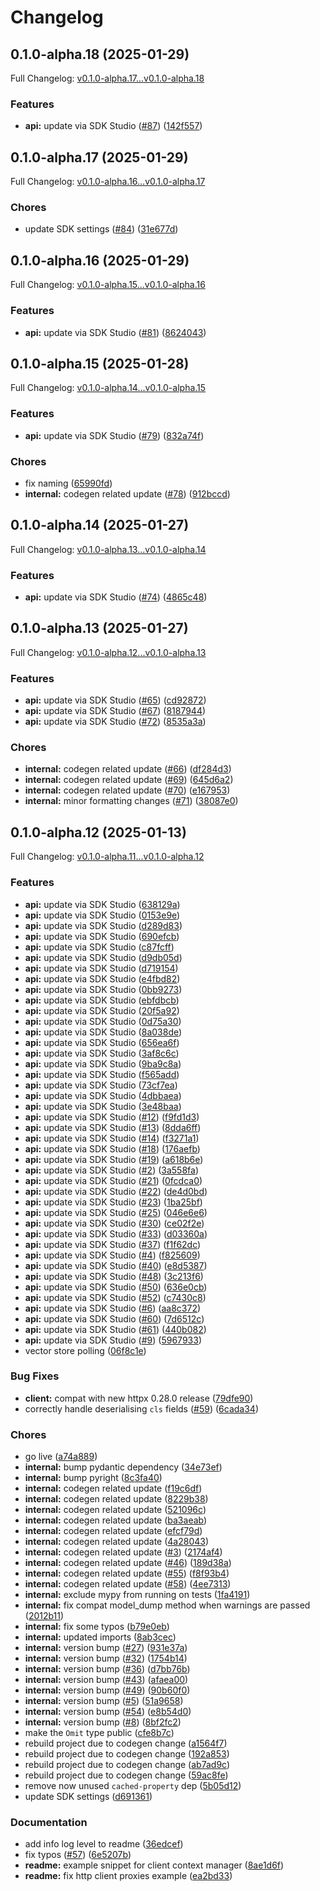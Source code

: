 # Changelog

## 0.1.0-alpha.18 (2025-01-29)

Full Changelog: [v0.1.0-alpha.17...v0.1.0-alpha.18](https://github.com/mixedbread-ai/mixedbread-python/compare/v0.1.0-alpha.17...v0.1.0-alpha.18)

### Features

* **api:** update via SDK Studio ([#87](https://github.com/mixedbread-ai/mixedbread-python/issues/87)) ([142f557](https://github.com/mixedbread-ai/mixedbread-python/commit/142f557c5370feb3788e6876a02e2aef24ba9c66))

## 0.1.0-alpha.17 (2025-01-29)

Full Changelog: [v0.1.0-alpha.16...v0.1.0-alpha.17](https://github.com/mixedbread-ai/mixedbread-python/compare/v0.1.0-alpha.16...v0.1.0-alpha.17)

### Chores

* update SDK settings ([#84](https://github.com/mixedbread-ai/mixedbread-python/issues/84)) ([31e677d](https://github.com/mixedbread-ai/mixedbread-python/commit/31e677d3a94822749002f50a9ee649429bf4d4a2))

## 0.1.0-alpha.16 (2025-01-29)

Full Changelog: [v0.1.0-alpha.15...v0.1.0-alpha.16](https://github.com/mixedbread-ai/mixedbread-python/compare/v0.1.0-alpha.15...v0.1.0-alpha.16)

### Features

* **api:** update via SDK Studio ([#81](https://github.com/mixedbread-ai/mixedbread-python/issues/81)) ([8624043](https://github.com/mixedbread-ai/mixedbread-python/commit/86240430596b0251eda26fd89b837d44c2d5c49a))

## 0.1.0-alpha.15 (2025-01-28)

Full Changelog: [v0.1.0-alpha.14...v0.1.0-alpha.15](https://github.com/mixedbread-ai/mixedbread-python/compare/v0.1.0-alpha.14...v0.1.0-alpha.15)

### Features

* **api:** update via SDK Studio ([#79](https://github.com/mixedbread-ai/mixedbread-python/issues/79)) ([832a74f](https://github.com/mixedbread-ai/mixedbread-python/commit/832a74f6a1c578677993e284e9396979d1d25a68))


### Chores

* fix naming ([65990fd](https://github.com/mixedbread-ai/mixedbread-python/commit/65990fd0c717752203acb2bd4d190d17dff7c0f4))
* **internal:** codegen related update ([#78](https://github.com/mixedbread-ai/mixedbread-python/issues/78)) ([912bccd](https://github.com/mixedbread-ai/mixedbread-python/commit/912bccd4146d254f019d3d927e7dd41c4220f662))

## 0.1.0-alpha.14 (2025-01-27)

Full Changelog: [v0.1.0-alpha.13...v0.1.0-alpha.14](https://github.com/mixedbread-ai/mixedbread-python/compare/v0.1.0-alpha.13...v0.1.0-alpha.14)

### Features

* **api:** update via SDK Studio ([#74](https://github.com/mixedbread-ai/mixedbread-python/issues/74)) ([4865c48](https://github.com/mixedbread-ai/mixedbread-python/commit/4865c4848392d4c279cf368abb844dcf9536eda3))

## 0.1.0-alpha.13 (2025-01-27)

Full Changelog: [v0.1.0-alpha.12...v0.1.0-alpha.13](https://github.com/mixedbread-ai/mixedbread-python/compare/v0.1.0-alpha.12...v0.1.0-alpha.13)

### Features

* **api:** update via SDK Studio ([#65](https://github.com/mixedbread-ai/mixedbread-python/issues/65)) ([cd92872](https://github.com/mixedbread-ai/mixedbread-python/commit/cd92872a9396d215a8bbafc3bfbd184e4a3ab429))
* **api:** update via SDK Studio ([#67](https://github.com/mixedbread-ai/mixedbread-python/issues/67)) ([8187944](https://github.com/mixedbread-ai/mixedbread-python/commit/818794418c7370c0d548335bdb9281c11b2a5794))
* **api:** update via SDK Studio ([#72](https://github.com/mixedbread-ai/mixedbread-python/issues/72)) ([8535a3a](https://github.com/mixedbread-ai/mixedbread-python/commit/8535a3a1423434482e7fe6b91653995c39839cec))


### Chores

* **internal:** codegen related update ([#66](https://github.com/mixedbread-ai/mixedbread-python/issues/66)) ([df284d3](https://github.com/mixedbread-ai/mixedbread-python/commit/df284d359787501edf6aa4bac56f7fc740ea2464))
* **internal:** codegen related update ([#69](https://github.com/mixedbread-ai/mixedbread-python/issues/69)) ([645d6a2](https://github.com/mixedbread-ai/mixedbread-python/commit/645d6a29692ebad7ea123f7f35f7ceecdb86863c))
* **internal:** codegen related update ([#70](https://github.com/mixedbread-ai/mixedbread-python/issues/70)) ([e167953](https://github.com/mixedbread-ai/mixedbread-python/commit/e1679530da659697a24e1cfb6f22818939662ff4))
* **internal:** minor formatting changes ([#71](https://github.com/mixedbread-ai/mixedbread-python/issues/71)) ([38087e0](https://github.com/mixedbread-ai/mixedbread-python/commit/38087e083a753dbbb6e1ac2dac553481fedc7b9d))

## 0.1.0-alpha.12 (2025-01-13)

Full Changelog: [v0.1.0-alpha.11...v0.1.0-alpha.12](https://github.com/mixedbread-ai/mixedbread-python/compare/v0.1.0-alpha.11...v0.1.0-alpha.12)

### Features

* **api:** update via SDK Studio ([638129a](https://github.com/mixedbread-ai/mixedbread-python/commit/638129a9cf0e17c900712bb4d95b7f7e3f9d1414))
* **api:** update via SDK Studio ([0153e9e](https://github.com/mixedbread-ai/mixedbread-python/commit/0153e9eebf7a558bdc9fcd59bfc63a8336c9156e))
* **api:** update via SDK Studio ([d289d83](https://github.com/mixedbread-ai/mixedbread-python/commit/d289d83e3afe5def14fefeb71817ee16affd5e00))
* **api:** update via SDK Studio ([690efcb](https://github.com/mixedbread-ai/mixedbread-python/commit/690efcb8869353048153c7cba05d2251bea28b6c))
* **api:** update via SDK Studio ([c87fcff](https://github.com/mixedbread-ai/mixedbread-python/commit/c87fcff8005cbdd01972e0d08fb53c84a031c15c))
* **api:** update via SDK Studio ([d9db05d](https://github.com/mixedbread-ai/mixedbread-python/commit/d9db05d0f25c3069e8266a8869754b6af6fa573b))
* **api:** update via SDK Studio ([d719154](https://github.com/mixedbread-ai/mixedbread-python/commit/d719154b55832f37cdb84bdaf12124b450ced190))
* **api:** update via SDK Studio ([e4fbd82](https://github.com/mixedbread-ai/mixedbread-python/commit/e4fbd829b247e0cd1935ff38dbd2af0106450e9f))
* **api:** update via SDK Studio ([0bb9273](https://github.com/mixedbread-ai/mixedbread-python/commit/0bb92731087b81de203b160f0fda3f22730b997f))
* **api:** update via SDK Studio ([ebfdbcb](https://github.com/mixedbread-ai/mixedbread-python/commit/ebfdbcb4151fff3ca9afb6bd449f78ca6f5d1f83))
* **api:** update via SDK Studio ([20f5a92](https://github.com/mixedbread-ai/mixedbread-python/commit/20f5a92fada6b965185ce0583389e9d6749c6319))
* **api:** update via SDK Studio ([0d75a30](https://github.com/mixedbread-ai/mixedbread-python/commit/0d75a30a4ee5e202c86b4d682ca61e5fee990380))
* **api:** update via SDK Studio ([8a038de](https://github.com/mixedbread-ai/mixedbread-python/commit/8a038de5f5773f7417806804ff240b39424b606b))
* **api:** update via SDK Studio ([656ea6f](https://github.com/mixedbread-ai/mixedbread-python/commit/656ea6ffeb8a92e34ded0fbed58508ca12429053))
* **api:** update via SDK Studio ([3af8c6c](https://github.com/mixedbread-ai/mixedbread-python/commit/3af8c6c54d61d4cffa0e192851ef615096ca8fc7))
* **api:** update via SDK Studio ([9ba9c8a](https://github.com/mixedbread-ai/mixedbread-python/commit/9ba9c8afe91941db3aa65618ec0b1f5f0d552a06))
* **api:** update via SDK Studio ([f565add](https://github.com/mixedbread-ai/mixedbread-python/commit/f565add104afae946aa7937b34d72793f1f6f482))
* **api:** update via SDK Studio ([73cf7ea](https://github.com/mixedbread-ai/mixedbread-python/commit/73cf7ea2a46d3e18ef6200da31919e7979c67cf0))
* **api:** update via SDK Studio ([4dbbaea](https://github.com/mixedbread-ai/mixedbread-python/commit/4dbbaead9c07366b04538c96f0b9b7db1d92c8c8))
* **api:** update via SDK Studio ([3e48baa](https://github.com/mixedbread-ai/mixedbread-python/commit/3e48baa57fd7152bf160dbde92968128974b327a))
* **api:** update via SDK Studio ([#12](https://github.com/mixedbread-ai/mixedbread-python/issues/12)) ([f9fd1d3](https://github.com/mixedbread-ai/mixedbread-python/commit/f9fd1d31ce9f04cc5423c1a26e4498666455a1e1))
* **api:** update via SDK Studio ([#13](https://github.com/mixedbread-ai/mixedbread-python/issues/13)) ([8dda6ff](https://github.com/mixedbread-ai/mixedbread-python/commit/8dda6ffedea34cfad49fc834d15a40993dab809e))
* **api:** update via SDK Studio ([#14](https://github.com/mixedbread-ai/mixedbread-python/issues/14)) ([f3271a1](https://github.com/mixedbread-ai/mixedbread-python/commit/f3271a1b15fc453425c534b4c57d37560e4d769e))
* **api:** update via SDK Studio ([#18](https://github.com/mixedbread-ai/mixedbread-python/issues/18)) ([176aefb](https://github.com/mixedbread-ai/mixedbread-python/commit/176aefbeb97af3f7db4680b13632f47e84d0bb79))
* **api:** update via SDK Studio ([#19](https://github.com/mixedbread-ai/mixedbread-python/issues/19)) ([a618b6e](https://github.com/mixedbread-ai/mixedbread-python/commit/a618b6e437f75b84c05933b7f2ed3747301f0994))
* **api:** update via SDK Studio ([#2](https://github.com/mixedbread-ai/mixedbread-python/issues/2)) ([3a558fa](https://github.com/mixedbread-ai/mixedbread-python/commit/3a558fac6e610ce946c1b48b9098c4d70424a3bc))
* **api:** update via SDK Studio ([#21](https://github.com/mixedbread-ai/mixedbread-python/issues/21)) ([0fcdca0](https://github.com/mixedbread-ai/mixedbread-python/commit/0fcdca0bd79dcd18b69ead4085903f109e152181))
* **api:** update via SDK Studio ([#22](https://github.com/mixedbread-ai/mixedbread-python/issues/22)) ([de4d0bd](https://github.com/mixedbread-ai/mixedbread-python/commit/de4d0bd187f813f1cb761e94bad6fb60cb015aa3))
* **api:** update via SDK Studio ([#23](https://github.com/mixedbread-ai/mixedbread-python/issues/23)) ([1ba25bf](https://github.com/mixedbread-ai/mixedbread-python/commit/1ba25bf15dfaac0b4df647779ceb9a25700068ec))
* **api:** update via SDK Studio ([#25](https://github.com/mixedbread-ai/mixedbread-python/issues/25)) ([046e6e6](https://github.com/mixedbread-ai/mixedbread-python/commit/046e6e6109b390b10e83fd1661782fb9e77a1421))
* **api:** update via SDK Studio ([#30](https://github.com/mixedbread-ai/mixedbread-python/issues/30)) ([ce02f2e](https://github.com/mixedbread-ai/mixedbread-python/commit/ce02f2ec3986cc6de33478f1eb63b458c621e493))
* **api:** update via SDK Studio ([#33](https://github.com/mixedbread-ai/mixedbread-python/issues/33)) ([d03360a](https://github.com/mixedbread-ai/mixedbread-python/commit/d03360adf1225da7c1b002e0e35953f19a8772fc))
* **api:** update via SDK Studio ([#37](https://github.com/mixedbread-ai/mixedbread-python/issues/37)) ([f1f62dc](https://github.com/mixedbread-ai/mixedbread-python/commit/f1f62dc7a2b37c13d31ffe7c3e56445c68429c7b))
* **api:** update via SDK Studio ([#4](https://github.com/mixedbread-ai/mixedbread-python/issues/4)) ([f825609](https://github.com/mixedbread-ai/mixedbread-python/commit/f8256091bc8ccfe3b7cd608f9542e43a1c2c8bf3))
* **api:** update via SDK Studio ([#40](https://github.com/mixedbread-ai/mixedbread-python/issues/40)) ([e8d5387](https://github.com/mixedbread-ai/mixedbread-python/commit/e8d538723525682cf74651023c1da3d430c122ea))
* **api:** update via SDK Studio ([#48](https://github.com/mixedbread-ai/mixedbread-python/issues/48)) ([3c213f6](https://github.com/mixedbread-ai/mixedbread-python/commit/3c213f61fea1ef97e34eaae870db5daaa35a9f96))
* **api:** update via SDK Studio ([#50](https://github.com/mixedbread-ai/mixedbread-python/issues/50)) ([636e0cb](https://github.com/mixedbread-ai/mixedbread-python/commit/636e0cb75055d39ec3c4f2366fb72ae2c9d9e849))
* **api:** update via SDK Studio ([#52](https://github.com/mixedbread-ai/mixedbread-python/issues/52)) ([c7430c8](https://github.com/mixedbread-ai/mixedbread-python/commit/c7430c8b4a10515785cb454bee4f24a972f9afa2))
* **api:** update via SDK Studio ([#6](https://github.com/mixedbread-ai/mixedbread-python/issues/6)) ([aa8c372](https://github.com/mixedbread-ai/mixedbread-python/commit/aa8c37275297e2fa0d9eab51123f02600284f8b3))
* **api:** update via SDK Studio ([#60](https://github.com/mixedbread-ai/mixedbread-python/issues/60)) ([7d6512c](https://github.com/mixedbread-ai/mixedbread-python/commit/7d6512cbc243f4c7efffb51f54de266138191ec2))
* **api:** update via SDK Studio ([#61](https://github.com/mixedbread-ai/mixedbread-python/issues/61)) ([440b082](https://github.com/mixedbread-ai/mixedbread-python/commit/440b082371b4dd86a2d95bce050bc037a463bba4))
* **api:** update via SDK Studio ([#9](https://github.com/mixedbread-ai/mixedbread-python/issues/9)) ([5967933](https://github.com/mixedbread-ai/mixedbread-python/commit/5967933654c2384fd11a17fcfbd608856d08df17))
* vector store polling ([06f8c1e](https://github.com/mixedbread-ai/mixedbread-python/commit/06f8c1eff981970fb12d2fd7a2b8552a4d8ece5d))


### Bug Fixes

* **client:** compat with new httpx 0.28.0 release ([79dfe90](https://github.com/mixedbread-ai/mixedbread-python/commit/79dfe9011ebde6c84d422f8f3ade94bebdf190ef))
* correctly handle deserialising `cls` fields ([#59](https://github.com/mixedbread-ai/mixedbread-python/issues/59)) ([6cada34](https://github.com/mixedbread-ai/mixedbread-python/commit/6cada34c9adc93161f2a51e3eb9c7b43ead70c6e))


### Chores

* go live ([a74a889](https://github.com/mixedbread-ai/mixedbread-python/commit/a74a8898cf855c7d19dca4880ea79b462dae87d5))
* **internal:** bump pydantic dependency ([34e73ef](https://github.com/mixedbread-ai/mixedbread-python/commit/34e73ef8ff6bb4cd18f74265fce272835816a175))
* **internal:** bump pyright ([8c3fa40](https://github.com/mixedbread-ai/mixedbread-python/commit/8c3fa4033707692a80a0cf2bfec132353c596910))
* **internal:** codegen related update ([f19c6df](https://github.com/mixedbread-ai/mixedbread-python/commit/f19c6dfa83dcedbae740d7929f35a6bcc3d4764b))
* **internal:** codegen related update ([8229b38](https://github.com/mixedbread-ai/mixedbread-python/commit/8229b384d4ebd21209415c06add3d00d16115b4a))
* **internal:** codegen related update ([521096c](https://github.com/mixedbread-ai/mixedbread-python/commit/521096c7229f5d991b6df91e357ea29bb41ffa1b))
* **internal:** codegen related update ([ba3aeab](https://github.com/mixedbread-ai/mixedbread-python/commit/ba3aeab0b50fb13e5228b5cf7b5f68e5167585b3))
* **internal:** codegen related update ([efcf79d](https://github.com/mixedbread-ai/mixedbread-python/commit/efcf79dea535034b47edb354d7a62cbfaf2d3556))
* **internal:** codegen related update ([4a28043](https://github.com/mixedbread-ai/mixedbread-python/commit/4a28043ad8884156601cb8dc4e72520da8cda290))
* **internal:** codegen related update ([#3](https://github.com/mixedbread-ai/mixedbread-python/issues/3)) ([2174af4](https://github.com/mixedbread-ai/mixedbread-python/commit/2174af46a632867e6350373abe95544dfd44c4cc))
* **internal:** codegen related update ([#46](https://github.com/mixedbread-ai/mixedbread-python/issues/46)) ([189d38a](https://github.com/mixedbread-ai/mixedbread-python/commit/189d38a157ceaf3bcd385e5752782693dbde6451))
* **internal:** codegen related update ([#55](https://github.com/mixedbread-ai/mixedbread-python/issues/55)) ([f8f93b4](https://github.com/mixedbread-ai/mixedbread-python/commit/f8f93b4178ccb41c7705f9757b63477bcdecd7ba))
* **internal:** codegen related update ([#58](https://github.com/mixedbread-ai/mixedbread-python/issues/58)) ([4ee7313](https://github.com/mixedbread-ai/mixedbread-python/commit/4ee7313ab3c0ca6344cde03c5744f85509e2b04a))
* **internal:** exclude mypy from running on tests ([1fa4191](https://github.com/mixedbread-ai/mixedbread-python/commit/1fa419185eb27d5ab222bb8d418fdd27c15c3035))
* **internal:** fix compat model_dump method when warnings are passed ([2012b11](https://github.com/mixedbread-ai/mixedbread-python/commit/2012b11dac1b2f421e72ad2aa648a3d0f8fd7640))
* **internal:** fix some typos ([b79e0eb](https://github.com/mixedbread-ai/mixedbread-python/commit/b79e0eb5c089ece56ec745df84719351ca69d340))
* **internal:** updated imports ([8ab3cec](https://github.com/mixedbread-ai/mixedbread-python/commit/8ab3ceca8012020a52e13fd2d743d5e9c0860966))
* **internal:** version bump ([#27](https://github.com/mixedbread-ai/mixedbread-python/issues/27)) ([931e37a](https://github.com/mixedbread-ai/mixedbread-python/commit/931e37a294640aa3673f67593441a24c14976544))
* **internal:** version bump ([#32](https://github.com/mixedbread-ai/mixedbread-python/issues/32)) ([1754b14](https://github.com/mixedbread-ai/mixedbread-python/commit/1754b14b6e13022eb6a0646e9eca4717a9284e45))
* **internal:** version bump ([#36](https://github.com/mixedbread-ai/mixedbread-python/issues/36)) ([d7bb76b](https://github.com/mixedbread-ai/mixedbread-python/commit/d7bb76bef1803a3494b0d6210dd667ca90ca315a))
* **internal:** version bump ([#43](https://github.com/mixedbread-ai/mixedbread-python/issues/43)) ([afaea00](https://github.com/mixedbread-ai/mixedbread-python/commit/afaea007356e5dae3aff9e2601c04e0f071e39d0))
* **internal:** version bump ([#49](https://github.com/mixedbread-ai/mixedbread-python/issues/49)) ([90b60f0](https://github.com/mixedbread-ai/mixedbread-python/commit/90b60f0869d86dab31023ac1fd2283cc56fb0035))
* **internal:** version bump ([#5](https://github.com/mixedbread-ai/mixedbread-python/issues/5)) ([51a9658](https://github.com/mixedbread-ai/mixedbread-python/commit/51a96588cd61a0d8eb0bf08237b88a237308eba0))
* **internal:** version bump ([#54](https://github.com/mixedbread-ai/mixedbread-python/issues/54)) ([e8b54d0](https://github.com/mixedbread-ai/mixedbread-python/commit/e8b54d09bcc6eafe965c025c285ab5dfb93b36aa))
* **internal:** version bump ([#8](https://github.com/mixedbread-ai/mixedbread-python/issues/8)) ([8bf2fc2](https://github.com/mixedbread-ai/mixedbread-python/commit/8bf2fc257686c13cf75f91d777af138e83b8ff1c))
* make the `Omit` type public ([cfe8b7c](https://github.com/mixedbread-ai/mixedbread-python/commit/cfe8b7cf11f0259266faaa91366fa8512b41a10c))
* rebuild project due to codegen change ([a1564f7](https://github.com/mixedbread-ai/mixedbread-python/commit/a1564f704290b325b1de62d87ce61cd5a70d5e69))
* rebuild project due to codegen change ([192a853](https://github.com/mixedbread-ai/mixedbread-python/commit/192a85352f10fafa6f9c07be48f7edb6fba1bfd6))
* rebuild project due to codegen change ([ab7ad9c](https://github.com/mixedbread-ai/mixedbread-python/commit/ab7ad9cde30fd8e669a85daa92569b3f6ad26ec7))
* rebuild project due to codegen change ([59ac8fe](https://github.com/mixedbread-ai/mixedbread-python/commit/59ac8fe8a7c8e1b764e22430dd7db878f7001b38))
* remove now unused `cached-property` dep ([5b05d12](https://github.com/mixedbread-ai/mixedbread-python/commit/5b05d12a33a68164438ee899ffd9490a71055997))
* update SDK settings ([d691361](https://github.com/mixedbread-ai/mixedbread-python/commit/d691361a06d95e402a39486b13589b2b0df88c6c))


### Documentation

* add info log level to readme ([36edcef](https://github.com/mixedbread-ai/mixedbread-python/commit/36edcefb3b54cd9c2737f34ab207ebba5dedc814))
* fix typos ([#57](https://github.com/mixedbread-ai/mixedbread-python/issues/57)) ([6e5207b](https://github.com/mixedbread-ai/mixedbread-python/commit/6e5207bd722bfe13e4fc92eed77f9b4990f1d8e7))
* **readme:** example snippet for client context manager ([8ae1d6f](https://github.com/mixedbread-ai/mixedbread-python/commit/8ae1d6f10204a38d2c7a1f9088cfbde71e2761ab))
* **readme:** fix http client proxies example ([ea2bd33](https://github.com/mixedbread-ai/mixedbread-python/commit/ea2bd331828a79eb5bff5d40ba6c1e0565e3ff88))
